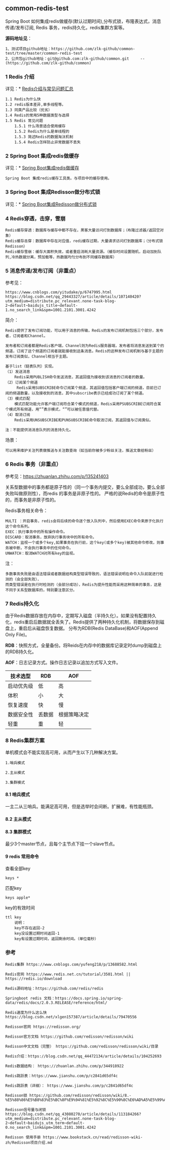 ##  common-redis-test

Spring Boot 如何集成redis做缓存(默认过期时间),分布式锁，布隆表达式，消息传递/发布订阅, Redis 事务，redis持久化，redis集群方案等。

**源码地址见**：

    1、测试项目github地址：https://github.com/zlk-github/common-test/tree/master/common-redis-test
    2、公共包github地址：git@github.com:zlk-github/common.git     --(https://github.com/zlk-github/common)

### 1 Redis 介绍

详见：* [Redis介绍与常见问题汇总](https://github.com/zlk-github/common-test/blob/master/common-redis-test/README-INTRODUCE.md#Redis介绍与常见问题汇总)

    1.1 Redis为什么快
    1.2 redis版本差异,单多线程等。
    1.3 同类产品比较（优劣）
    1.4 Redis的常用5种数据类型与选择
    1.5 Redis 常见问题
        1.5.1 什么场景适合使用缓存
        1.5.2 Redis为什么是单线程的
        1.5.3 简述Redis的数据淘汰机制
        1.5.4 Redis怎样防止异常数据不丢失

### 2 Spring Boot 集成redis做缓存

详见：* [Spring Boot集成redis做缓存](https://github.com/zlk-github/common-test/blob/master/common-redis-test/README-CACHE.md#SpringBoot集成redis做缓存)

    Spring Boot 集成redis缓存工具类。与项目中的缓存使用。

### 3 Spring Boot 集成Redisson做分布式锁

详见：* [Spring Boot集成Redisson做分布式锁](https://github.com/zlk-github/common-test/blob/master/common-redis-test/README-Redisson.md#SpringBoot集成Redisson做分布式锁)

### 4 Redis穿透，击穿，雪崩
    
    Redis缓存穿透：数据库与缓存中都不存在，黑客大量访问打到数据库；（布隆过滤器/返回空对象）
    Redis缓存击穿：数据库中存在对应值，redi缓存过期，大量请求访问打到数据库；（分布式锁Redisson）
    Redis缓存雪崩：缓存大面积失效，或者重启消耗大量资源。（缓存时间设置随机，启动加到队列,冷热数据分离，预加载等，热数据均匀分布到不同缓存数据库）

### 5 消息传递/发布订阅（非重点）

参考见：

    https://www.cnblogs.com/yitudake/p/6747995.html
    https://blog.csdn.net/qq_29443327/article/details/107140420?utm_medium=distribute.pc_relevant.none-task-blog-2~default~baidujs_title~default-1.no_search_link&spm=1001.2101.3001.4242

简介：

    Redis提供了发布订阅功能，可以用于消息的传输，Redis的发布订阅机制包括三个部分，发布者，订阅者和Channel。

    发布者和订阅者都是Redis客户端，Channel则为Redis服务器端，发布者将消息发送到某个的频道，订阅了这个频道的订阅者就能接收到这条消息。Redis的这种发布订阅机制与基于主题的发布订阅类似，Channel相当于主题。

    基于list（链表队列）实现。
    （1）发送消息
        Redis采用PUBLISH命令发送消息，其返回值为接收到该消息的订阅者的数量。
    （2）订阅某个频道
         Redis采用SUBSCRIBE命令订阅某个频道，其返回值包括客户端订阅的频道，目前已订阅的频道数量，以及接收到的消息，其中subscribe表示已经成功订阅了某个频道。
    （3）模式匹配 
        模式匹配功能允许客户端订阅符合某个模式的频道，Redis采用PSUBSCRIBE订阅符合某个模式所有频道，用“”表示模式，“”可以被任意值代替。
    （4）取消订阅 
        Redis采用UNSUBSCRIBE和PUNSUBSCRIBE命令取消订阅，其返回值与订阅类似。

    注：不能提供消消息队列的消息持久化。

场景：

    可以用来维护关注列表做推送与关注数查询（如当前你被多少粉丝关注，推送文章给粉丝）


### 6 Redis 事务（非重点）

参考见：https://zhuanlan.zhihu.com/p/135241403

关系型数据中的事务都是原子性的（同一个事务内提交，要么全部成功，要么全部失败叫做原则性），而redis 的事务是非原子性的。
严格的说Redis的命令是原子性的，而事务是非原子性的。

Redis事务相关命令：

    MULTI ：开启事务，redis会将后续的命令逐个放入队列中，然后使用EXEC命令来原子化执行这个命令系列。
    EXEC：执行事务中的所有操作命令。
    DISCARD：取消事务，放弃执行事务块中的所有命令。
    WATCH：监视一个或多个key,如果事务在执行前，这个key(或多个key)被其他命令修改，则事务被中断，不会执行事务中的任何命令。
    UNWATCH：取消WATCH对所有key的监视。

注：
    
    多数事务失败是由语法错误或者数据结构类型错误导致的，语法错误说明在命令入队前就进行检测的（会全部失败），
    而类型错误是在执行时检测的（会部分成功），Redis为提升性能而采用这种简单的事务，这是不同于关系型数据库的，特别要注意区分。

### 7 Redis持久化

由于Redis数据存放在内存中，定期写入磁盘（半持久化）。如果没有配置持久化，redis重启后数据就全丢失了。Redis提供了两种持久化机制，将数据保存到磁盘上，重启后从磁盘恢复数据。
分布为RDB(Redis DataBase)和AOF(Append Only File)。

**RDB**：快照方式，全量备份。将Reids在内存中的数据库记录定时dump到磁盘上的RDB持久化。

**AOF**：日志记录方式。操作日志记录以追加方式写入文件。

|  技术选型  | RDB | AOF |
|  ----  | ----  |----  | 
| 启动优先级| 低  | 高 | 
|  体积 | 小| 大| 
|  恢复速度 | 快| 慢| 
|  数据安全性 | 丢数据 | 根据策略决定 | 
|  轻重 | 重 | 轻| 

### 8 Redis集群方案

单机模式会不能实现高可用，从而产生以下几种解决方案。

    1.哨兵模式
    
    2.主从模式
    
    3.集群模式

#### 8.1 哨兵模式

一主二从三哨兵。能满足高可用，但是选举时会间断。扩展难，有性能瓶颈。

#### 8.2 主从模式



#### 8.3 集群模式

最少3个master节点，且每个主节点下挂一个slave节点。


#### 9 redis 常用命令

查看全部key

    keys *

匹配key

    keys apple*

key的有效时间

    ttl key
        说明：
        key不存在返回-2
        key没设置过期时间返回-1
        key有设置过期时间，返回剩余时间。（单位毫秒）


### 参考

    Redis集群 https://www.cnblogs.com/yufeng218/p/13688582.html

    Redis官网 https://www.redis.net.cn/tutorial/3501.html || https://redis.io/download
    
    Redis源码地址：https://github.com/redis/redis
    
    Springboot redis 文档：https://docs.spring.io/spring-data/redis/docs/2.0.3.RELEASE/reference/html/

    Redis速度为什么这么快 https://blog.csdn.net/xlgen157387/article/details/79470556

    Redisson官网 https://redisson.org/

    Redisson官方文档 https://github.com/redisson/redisson/wiki

    Redisson中文文档（完整） https://github.com/redisson/redisson/wiki/目录

    Redis介绍：https://blog.csdn.net/qq_44472134/article/details/104252693
    
    Redis数据结构： https://zhuanlan.zhihu.com/p/344918922
    
    Redis跳跃表：https://www.jianshu.com/p/c2841d65df4c

    Redis跳跃表（详细）： https://www.jianshu.com/p/c2841d65df4c

    Redisson锁 https://github.com/redisson/redisson/wiki/8.-%E5%88%86%E5%B8%83%E5%BC%8F%E9%94%81%E5%92%8C%E5%90%8C%E6%AD%A5%E5%99%A8

    Redisson信号量与闭锁 https://blog.csdn.net/qq_43080270/article/details/113184266?utm_medium=distribute.pc_relevant.none-task-blog-2~default~baidujs_utm_term~default-0.no_search_link&spm=1001.2101.3001.4242

    Redisson 使用手册 https://www.bookstack.cn/read/redisson-wiki-zh/Redisson项目介绍.md
